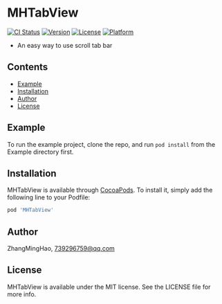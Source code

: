 # MHTabView

[![CI Status](https://img.shields.io/travis/ZhangMingHao/MHTabView.svg?style=flat)](https://travis-ci.org/ZhangMingHao/MHTabView)
[![Version](https://img.shields.io/cocoapods/v/MHTabView.svg?style=flat)](https://cocoapods.org/pods/MHTabView)
[![License](https://img.shields.io/cocoapods/l/MHTabView.svg?style=flat)](https://cocoapods.org/pods/MHTabView)
[![Platform](https://img.shields.io/cocoapods/p/MHTabView.svg?style=flat)](https://cocoapods.org/pods/MHTabView)

- An easy way to use scroll tab bar

## Contents

- [Example](#Example)
- [Installation](#Installation)
- [Author](#Author)
- [License](#License)

## Example

To run the example project, clone the repo, and run `pod install` from the Example directory first.


## Installation

MHTabView is available through [CocoaPods](https://cocoapods.org). To install
it, simply add the following line to your Podfile:

```ruby
pod 'MHTabView'
```

## Author

ZhangMingHao, 739296759@qq.com

## License

MHTabView is available under the MIT license. See the LICENSE file for more info.
